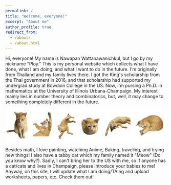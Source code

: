 ```yaml
---
permalink: /
title: "Welcome, everyone!"
excerpt: "About me"
author_profile: true
redirect_from: 
  - /about/
  - /about.html
---
```


Hi, everyone! My name is Nawapan Wattanawanichkul, but I go by my nickname "Ploy." This is my personal website which collects what I have done, what I am doing, and what I want to do in the future. I'm originally from Thailand and my family lives there. I got the King's scholarship from the Thai government in 2016, and that scholarship had supported my undergrad study at Bowdoin College in the US. Now, I'm pursing a Ph.D. in mathematics at the University of Illinois Urbana-Champaign. My interest mainly lies in number theory and combinatorics, but, well, it may change to something completely different in the future. 

![mycat](/images/meow_clemantine.jpg)

Besides math, I love painting, watching Anime, Baking, traveling, and trying new things! I also have a tabby cat which my family named it "Meow" (Do you know why?). Sadly, I can't bring her to the US with me, so if anyone has a cat/cats and lives in Champaign, please introduce your babies to me! Anyway, on this site, I will update what I am doing/TAing and upload worksheets, papers, etc. Check them out! 



<!--- Things I have learned about everything (pretty subjective, so you may disagree) 
======
1. Not everyone would understand and appreciate what you are doing. I'm working in academia and interested in something very theoretical. It's always difficult to make people realize how important and interesting my work is. However, that does not make my work less worthy. 
2. 
3. Life is not about checking off the list. There's no certain recipe to be successful in what you are doing. 
4. It's okay to take a break. 
5. In your 20s, your world is still full of possibilities (and indeed it's never too late to start something new... only if you are determined enough). 
6. The best choice is not necessarily the best fit. 
7. People tend to say things they know well, 
8. My grandma passed away shortly before I graduated from Bowdoin College. It was hard to accept that she was gone from my life when every bit of her remnants was still there in my house. She bought me a 3-dollars coloring book when I was 6, and that was all she had. There are only few people in my life that would give me all they have. What I have learned from her is that family is an important part of my life. 

Books I like 
======
1.


Getting started
======
1. Register a GitHub account if you don't have one and confirm your e-mail (required!)
1. Fork [this repository](https://github.com/academicpages/academicpages.github.io) by clicking the "fork" button in the top right. 
1. Go to the repository's settings (rightmost item in the tabs that start with "Code", should be below "Unwatch"). Rename the repository "[your GitHub username].github.io", which will also be your website's URL.
1. Set site-wide configuration and create content & metadata (see below -- also see [this set of diffs](http://archive.is/3TPas) showing what files were changed to set up [an example site](https://getorg-testacct.github.io) for a user with the username "getorg-testacct")
1. Upload any files (like PDFs, .zip files, etc.) to the files/ directory. They will appear at https://[your GitHub username].github.io/files/example.pdf.  
1. Check status by going to the repository settings, in the "GitHub pages" section

Site-wide configuration
------
The main configuration file for the site is in the base directory in [_config.yml](https://github.com/academicpages/academicpages.github.io/blob/master/_config.yml), which defines the content in the sidebars and other site-wide features. You will need to replace the default variables with ones about yourself and your site's github repository. The configuration file for the top menu is in [_data/navigation.yml](https://github.com/academicpages/academicpages.github.io/blob/master/_data/navigation.yml). For example, if you don't have a portfolio or blog posts, you can remove those items from that navigation.yml file to remove them from the header. 

Create content & metadata
------
For site content, there is one markdown file for each type of content, which are stored in directories like _publications, _talks, _posts, _teaching, or _pages. For example, each talk is a markdown file in the [_talks directory](https://github.com/academicpages/academicpages.github.io/tree/master/_talks). At the top of each markdown file is structured data in YAML about the talk, which the theme will parse to do lots of cool stuff. The same structured data about a talk is used to generate the list of talks on the [Talks page](https://academicpages.github.io/talks), each [individual page](https://academicpages.github.io/talks/2012-03-01-talk-1) for specific talks, the talks section for the [CV page](https://academicpages.github.io/cv), and the [map of places you've given a talk](https://academicpages.github.io/talkmap.html) (if you run this [python file](https://github.com/academicpages/academicpages.github.io/blob/master/talkmap.py) or [Jupyter notebook](https://github.com/academicpages/academicpages.github.io/blob/master/talkmap.ipynb), which creates the HTML for the map based on the contents of the _talks directory).

**Markdown generator**

I have also created [a set of Jupyter notebooks](https://github.com/academicpages/academicpages.github.io/tree/master/markdown_generator
) that converts a CSV containing structured data about talks or presentations into individual markdown files that will be properly formatted for the academicpages template. The sample CSVs in that directory are the ones I used to create my own personal website at stuartgeiger.com. My usual workflow is that I keep a spreadsheet of my publications and talks, then run the code in these notebooks to generate the markdown files, then commit and push them to the GitHub repository.

How to edit your site's GitHub repository
------
Many people use a git client to create files on their local computer and then push them to GitHub's servers. If you are not familiar with git, you can directly edit these configuration and markdown files directly in the github.com interface. Navigate to a file (like [this one](https://github.com/academicpages/academicpages.github.io/blob/master/_talks/2012-03-01-talk-1.md) and click the pencil icon in the top right of the content preview (to the right of the "Raw | Blame | History" buttons). You can delete a file by clicking the trashcan icon to the right of the pencil icon. You can also create new files or upload files by navigating to a directory and clicking the "Create new file" or "Upload files" buttons. 

Example: editing a markdown file for a talk
![Editing a markdown file for a talk](/images/editing-talk.png)

For more info
------
More info about configuring academicpages can be found in [the guide](https://academicpages.github.io/markdown/). The [guides for the Minimal Mistakes theme](https://mmistakes.github.io/minimal-mistakes/docs/configuration/) (which this theme was forked from) might also be helpful. -->
